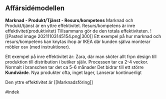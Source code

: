 ## Affärsidémodellen
**Marknad - Produkt/Tjänst - Resurs/kompetens**
Marknad och Produkt/tjänst är en yttre effektivitet. 
Resurs/kompetens är inre effektivitet(produktivitet)
Tillsammans gör de den totala effektiviteten.
![[Pasted image 20211103145154.png|300]]
Ett exempel på hur marknad och resurs/kompetens kan knytas ihop är IKEA där kunden själva monterar möbler osv (med instruktioner).

Ett exempel på inre effektivitet är: Zara, där man sköter allt frpn design till produktion till distribution i butiker själv. Processen tar ca 2-4 veckor. Normalt i branschen tar det ca 5-6 månader
Det bidrar till ett större **Kundvärde**.  Nya produkter ofta, inget lager, Lanserar kontinuerligt

Den yttre effektivitet är [[Marknadsföring]]

#indek 